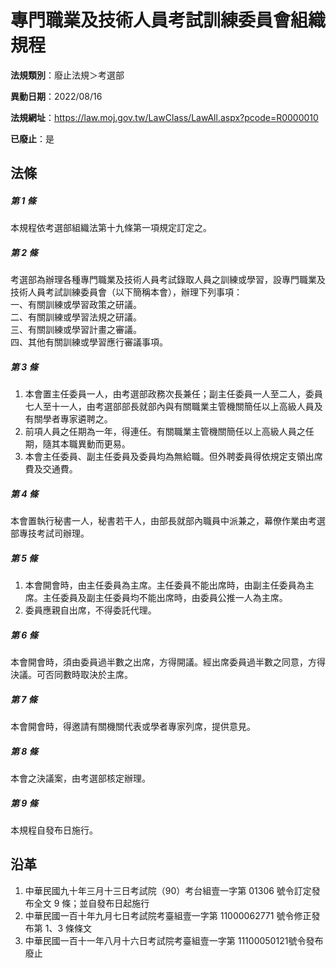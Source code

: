 # 專門職業及技術人員考試訓練委員會組織規程

**法規類別**：廢止法規＞考選部

**異動日期**：2022/08/16  

**法規網址**：https://law.moj.gov.tw/LawClass/LawAll.aspx?pcode=R0000010

**已廢止**：是



## 法條
##### 第 1 條
本規程依考選部組織法第十九條第一項規定訂定之。

##### 第 2 條
考選部為辦理各種專門職業及技術人員考試錄取人員之訓練或學習，設專門職業及技術人員考試訓練委員會（以下簡稱本會），辦理下列事項：  
一、有關訓練或學習政策之研議。  
二、有關訓練或學習法規之研議。  
三、有關訓練或學習計畫之審議。  
四、其他有關訓練或學習應行審議事項。

##### 第 3 條
1. 本會置主任委員一人，由考選部政務次長兼任；副主任委員一人至二人，委員七人至十一人，由考選部部長就部內與有關職業主管機關簡任以上高級人員及有關學者專家遴聘之。
1. 前項人員之任期為一年，得連任。有關職業主管機關簡任以上高級人員之任期，隨其本職異動而更易。
1. 本會主任委員、副主任委員及委員均為無給職。但外聘委員得依規定支領出席費及交通費。

##### 第 4 條
本會置執行秘書一人，秘書若干人，由部長就部內職員中派兼之，幕僚作業由考選部專技考試司辦理。

##### 第 5 條
1. 本會開會時，由主任委員為主席。主任委員不能出席時，由副主任委員為主席。主任委員及副主任委員均不能出席時，由委員公推一人為主席。
1. 委員應親自出席，不得委託代理。

##### 第 6 條
本會開會時，須由委員過半數之出席，方得開議。經出席委員過半數之同意，方得決議。可否同數時取決於主席。

##### 第 7 條
本會開會時，得邀請有關機關代表或學者專家列席，提供意見。

##### 第 8 條
本會之決議案，由考選部核定辦理。

##### 第 9 條
本規程自發布日施行。

## 沿革
1. 中華民國九十年三月十三日考試院（90）考台組壹一字第 01306  號令訂定發布全文 9  條；並自發布日起施行
1. 中華民國一百十年九月七日考試院考臺組壹一字第 11000062771  號令修正發布第 1、3 條條文
1. 中華民國一百十一年八月十六日考試院考臺組壹一字第 11100050121號令發布廢止
